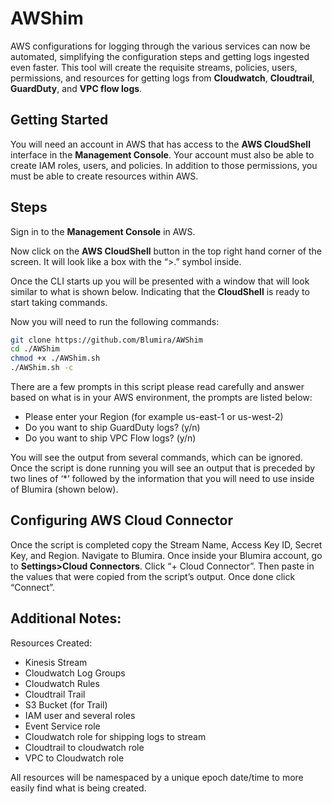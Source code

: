 # AWShim
AWS configurations for logging through the various services can now be automated, simplifying the configuration steps and getting logs ingested even faster. This tool will create the requisite streams, policies, users, permissions, and resources for getting logs from __Cloudwatch__, __Cloudtrail__, __GuardDuty__, and __VPC flow logs__.

## Getting Started
You will need an account in AWS that has access to the __AWS CloudShell__ interface in the __Management Console__. Your account must also be able to create IAM roles, users, and policies. In addition to those permissions, you must be able to create resources within AWS.

## Steps
Sign in to the __Management Console__ in AWS.

Now click on the __AWS CloudShell__ button in the top right hand corner of the screen. It will look like a box with the “>.” symbol inside.

Once the CLI starts up you will be presented with a window that will look similar to what is shown below. Indicating that the __CloudShell__ is ready to start taking commands.

Now you will need to run the following commands:
```Bash
git clone https://github.com/Blumira/AWShim
cd ./AWShim
chmod +x ./AWShim.sh
./AWShim.sh -c
```
There are a few prompts in this script please read carefully and answer based on what is in your AWS environment, the prompts are listed below:
* Please enter your Region (for example us-east-1 or us-west-2)
* Do you want to ship GuardDuty logs? (y/n)
* Do you want to ship VPC Flow logs? (y/n)

You will see the output from several commands, which can be ignored. Once the script is done running you will see an output that is preceded by two lines of ‘*’ followed by the information that you will need to use inside of Blumira (shown below).

## Configuring AWS Cloud Connector
Once the script is completed copy the Stream Name, Access Key ID, Secret Key, and Region. Navigate to Blumira. Once inside your Blumira account, go to __Settings>Cloud Connectors__. Click “+ Cloud Connector”. Then paste in the values that were copied from the script’s output. Once done click “Connect”.

## Additional Notes:

Resources Created:
* Kinesis Stream
* Cloudwatch Log Groups
* Cloudwatch Rules
* Cloudtrail Trail
* S3 Bucket (for Trail)
* IAM user and several roles
* Event Service role
* Cloudwatch role for shipping logs to stream
* Cloudtrail to cloudwatch role
* VPC to Cloudwatch role

All resources will be namespaced by a unique epoch date/time to more easily find what is being created.

